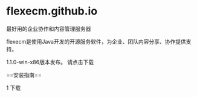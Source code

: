 flexecm.github.io
=================

最好用的企业协作和内容管理服务器



flexecm是使用Java开发的开源服务软件，为企业、团队内容分享、协作提供支持。



1.1.0-win-x86版本发布。 请点击下载

==安装指南==

1 下载


